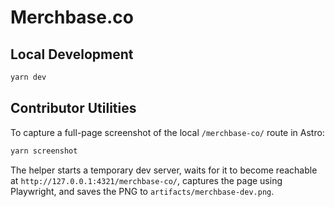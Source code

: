 # Merchbase.co

## Local Development

```bash
yarn dev
```

## Contributor Utilities

To capture a full-page screenshot of the local `/merchbase-co/` route in Astro:

```bash
yarn screenshot
```

The helper starts a temporary dev server, waits for it to become reachable at
`http://127.0.0.1:4321/merchbase-co/`, captures the page using Playwright, and saves the
PNG to `artifacts/merchbase-dev.png`.

